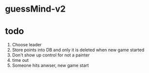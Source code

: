 # guessMind-v2

# todo

1. Choose leader
2. Store points into DB and only it is deleted when new game started
3. Don't show up control for not a painter
4. time out
5. Someone hits anwser, new game start
